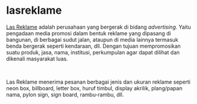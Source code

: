 # lasreklame
<p><a href="https://www.lasreklame.com" title="Las Reklame">Las Reklame</a> adalah perusahaan yang bergerak di bidang <em>advertising</em>. Yaitu pengadaan media promosi dalam bentuk reklame yang dipasang di bangunan, di berbagai sudut jalan, ataupun di media lainnya termasuk benda bergerak seperti kendaraan, dll. Dengan tujuan mempromosikan suatu produk, jasa, nama, institusi, perkumpulan agar dapat dilihat dan dikenali masyarakat luas.</p>
<br>
<p>Las Reklame menerima pesanan berbagai jenis dan ukuran reklame seperti neon box, billboard, letter box, huruf timbul, display akrilik, plang/papan nama, pylon sign, sign board, rambu-rambu, dll.</p>
